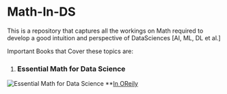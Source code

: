 # Math-In-DS
This is a repository that captures all the workings on Math required to develop a good intuition and perspective of DataSciences [AI, ML, DL et al.]

Important Books that Cover these topics are:
1. ### Essential Math for Data Science 
![Essential Math for Data Science](https://m.media-amazon.com/images/I/81RiDmmmEBL._SL1500_.jpg)
**[In OReily](https://www.oreilly.com/library/view/essential-math-for/9781098102920/)


